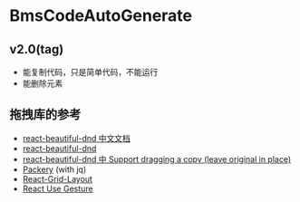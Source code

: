 # BmsCodeAutoGenerate

## v2.0(tag)

- 能复制代码，只是简单代码，不能运行
- 能删除元素

## 拖拽库的参考

- [react-beautiful-dnd 中文文档](https://github.com/chinanf-boy/react-beautiful-dnd-zh)
- [react-beautiful-dnd](https://github.com/atlassian/react-beautiful-dnd)
- [react-beautiful-dnd 中 Support dragging a copy (leave original in place)
  ](https://codesandbox.io/s/40p81qy7v0)
- [Packery](https://packery.metafizzy.co/) (with jq)
- [React-Grid-Layout](https://github.com/STRML/react-grid-layout)
- [React Use Gesture](https://use-gesture.netlify.app/docs/examples/)
